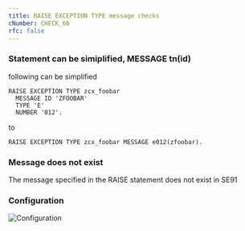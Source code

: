 ```yaml
---
title: RAISE EXCEPTION TYPE message checks
cNumber: CHECK_66
rfc: false
---
```


### Statement can be simiplified, MESSAGE tn(id)

following can be simplified

```ABAP
RAISE EXCEPTION TYPE zcx_foobar
  MESSAGE ID 'ZFOOBAR'
  TYPE 'E'
  NUMBER '012'.
```

to

```ABAP
RAISE EXCEPTION TYPE zcx_foobar MESSAGE e012(zfoobar).
```

### Message does not exist

The message specified in the RAISE statement does not exist in SE91

### Configuration
![Configuration](/img/66_conf.png)


